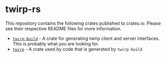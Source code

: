 # twirp-rs

This repository contains the following crates published to crates.io. Please see their respective README files for more information.

- [`twirp-build`](https://github.com/github/twirp-rs/tree/main/crates/twirp/twirp-build) - A crate for generating twirp client and server interfaces. This is probably what you are looking for.
- [`twirp`](https://github.com/github/twirp-rs/tree/main/crates/twirp/) - A crate used by code that is generated by `twirp-build`
